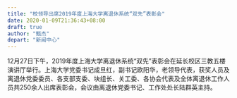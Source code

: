 ```yaml
---
title: "校领导出席2019年度上海大学离退休系统“双先”表彰会"
date: 2020-01-09T21:36:43+08:00
draft: true
author: "甄杰"
depart: "新闻中心"
---
```

12月27日下午，2019年度上海大学离退休系统“双先”表彰会在延长校区三教五楼演讲厅举行。上海大学党委书记成旦红，副书记欧阳华，老领导代表，获奖人员及离退休党委委员、各支部支委、块组长、关工委、各协会代表及全体离退休工作人员共250余人出席表彰会，会议由离退休党委书记、工作处处长陆群英主持。


